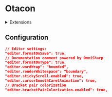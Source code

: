# Otacon

<details><summary>Extensions</summary>

### C# Support
- [C#](https://marketplace.visualstudio.com/items?itemName=ms-dotnettools.csharp)

### Unity Support
- [Unity Code Snippets](https://marketplace.visualstudio.com/items?itemName=kleber-swf.unity-code-snippets)
- [Unity3D Meta Files Watcher](https://marketplace.visualstudio.com/items?itemName=PTD.vscode-unitymeta)

### Shader Support
- [Shader languages support for VS Code](https://marketplace.visualstudio.com/items?itemName=slevesque.shader)
- [ShaderlabVSCode(Free)](https://marketplace.visualstudio.com/items?itemName=amlovey.shaderlabvscodefree)

### Git Support
- [GitLens — Git supercharged](https://marketplace.visualstudio.com/items?itemName=eamodio.gitlens)

### Utility
- [Code Spell Checker](https://marketplace.visualstudio.com/items?itemName=streetsidesoftware.code-spell-checker)
- [Todo Tree](https://marketplace.visualstudio.com/items?itemName=Gruntfuggly.todo-tree)
- [filesize](https://marketplace.visualstudio.com/items?itemName=mkxml.vscode-filesize)

</details>

## Configuration

```Json
// Editor settings:
"editor.formatOnSave": true,
// Documentation comment powered by OmniSharp
"editor.formatOnType": true,
"editor.wordWrap": "bounded",
"editor.renderWhitespace": "boundary",
"editor.stickyScroll.enabled": true,
"editor.cursorSmoothCaretAnimation": true,
// Bracket pair colorization
"editor.bracketPairColorization.enabled": true,
```